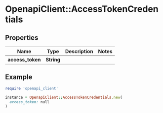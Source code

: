 # OpenapiClient::AccessTokenCredentials

## Properties

| Name | Type | Description | Notes |
| ---- | ---- | ----------- | ----- |
| **access_token** | **String** |  |  |

## Example

```ruby
require 'openapi_client'

instance = OpenapiClient::AccessTokenCredentials.new(
  access_token: null
)
```

